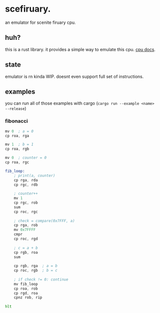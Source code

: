 # scefiruary.

an emulator for scenite firuary cpu.

## huh?

this is a rust library. it provides a simple way to emulate this cpu. [cpu docs](https://rentry.co/scenite_firuary_doc).

## state

emulator is rn kinda WIP. doesnt even support full set of instructions.

## examples

you can run all of those examples with cargo (`cargo run --example <name> --release`)

### fibonacci

```asm
mv 0  ; a = 0
cp roa, rga

mv 1  ; b = 1
cp roa, rgb

mv 0  ; counter = 0
cp roa, rgc

fib_loop:
    ; print(a, counter)
    cp rga, rda
    cp rgc, rdb  
    
    ; counter++
    mv 1
    cp rgc, rob
    sum
    cp roc, rgc
    
    ; check = compare(0x7FFF, a)
    cp rga, rob
    mv 0x7FFFF
    cmpr
    cp roc, rgd
    
    ; c = a + b
    cp rgb, roa
    sum
    
    cp rgb, rga  ; a = b
    cp roc, rgb  ; b = c
    
    ; if check != 0: continue
    mv fib_loop
    cp roa, rob
    cp rgd, roa
    cpnz rob, rip
    
hlt
```
